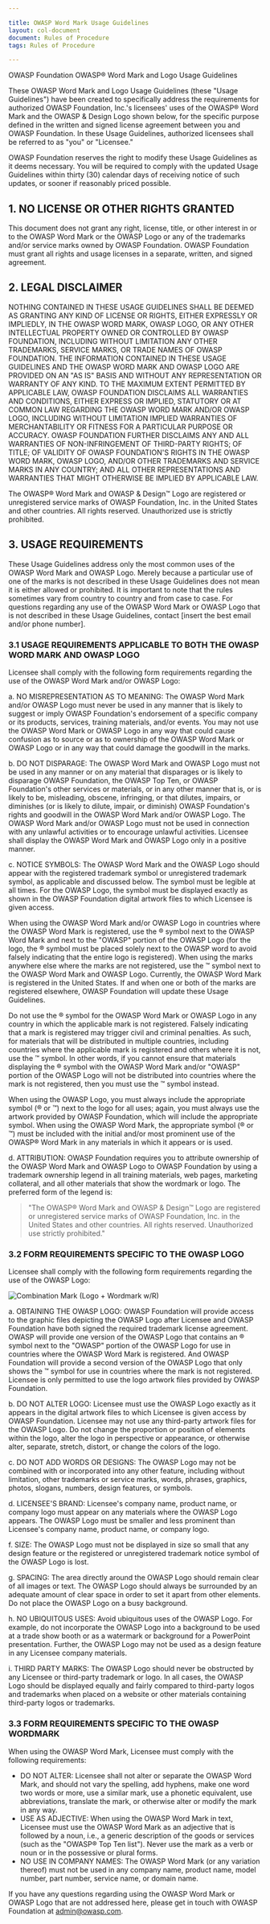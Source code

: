 ```yaml
---

title: OWASP Word Mark Usage Guidelines
layout: col-document
document: Rules of Procedure
tags: Rules of Procedure

---
```



OWASP Foundation OWASP® Word Mark and Logo Usage Guidelines

These OWASP Word Mark and Logo Usage Guidelines (these "Usage Guidelines") have been created to specifically address the requirements for authorized OWASP Foundation, Inc.'s licensees' uses of the OWASP® Word Mark and the OWASP & Design Logo shown below, for the specific purpose defined in the written and signed license agreement between you and OWASP Foundation. In these Usage Guidelines, authorized licensees shall be referred to as "you" or "Licensee."

OWASP Foundation reserves the right to modify these Usage Guidelines as it deems necessary. You will be required to comply with the updated Usage Guidelines within thirty (30) calendar days of receiving notice of such updates, or sooner if reasonably priced possible.

## 1. NO LICENSE OR OTHER RIGHTS GRANTED

This document does not grant any right, license, title, or other interest in or to the OWASP Word Mark or the OWASP Logo or any of the trademarks and/or service marks owned by OWASP Foundation. OWASP Foundation must grant all rights and usage licenses in a separate, written, and signed agreement.

## 2. LEGAL DISCLAIMER

NOTHING CONTAINED IN THESE USAGE GUIDELINES SHALL BE DEEMED AS GRANTING ANY KIND OF LICENSE OR RIGHTS, EITHER EXPRESSLY OR IMPLIEDLY, IN THE OWASP WORD MARK, OWASP LOGO, OR ANY OTHER INTELLECTUAL PROPERTY OWNED OR CONTROLLED BY OWASP FOUNDATION, INCLUDING WITHOUT LIMITATION ANY OTHER TRADEMARKS, SERVICE MARKS, OR TRADE NAMES OF OWASP FOUNDATION. THE INFORMATION CONTAINED IN THESE USAGE GUIDELINES AND THE OWASP WORD MARK AND OWASP LOGO ARE PROVIDED ON AN "AS IS" BASIS AND WITHOUT ANY REPRESENTATION OR WARRANTY OF ANY KIND. TO THE MAXIMUM EXTENT PERMITTED BY APPLICABLE LAW, OWASP FOUNDATION DISCLAIMS ALL WARRANTIES AND CONDITIONS, EITHER EXPRESS OR IMPLIED, STATUTORY OR AT COMMON LAW REGARDING THE OWASP WORD MARK AND/OR OWASP LOGO, INCLUDING WITHOUT LIMITATION IMPLIED WARRANTIES OF MERCHANTABILITY OR FITNESS FOR A PARTICULAR PURPOSE OR ACCURACY. OWASP FOUNDATION FURTHER DISCLAIMS ANY AND ALL WARRANTIES OF NON-INFRINGEMENT OF THIRD-PARTY RIGHTS; OF TITLE; OF VALIDITY OF OWASP FOUNDATION'S RIGHTS IN THE OWASP WORD MARK, OWASP LOGO, AND/OR OTHER TRADEMARKS AND SERVICE MARKS IN ANY COUNTRY; AND ALL OTHER REPRESENTATIONS AND WARRANTIES THAT MIGHT OTHERWISE BE IMPLIED BY APPLICABLE LAW.

The OWASP® Word Mark and OWASP & Design™ Logo are registered or unregistered service marks of OWASP Foundation, Inc. in the United States and other countries. All rights reserved. Unauthorized use is strictly prohibited.

## 3. USAGE REQUIREMENTS

These Usage Guidelines address only the most common uses of the OWASP Word Mark and OWASP Logo. Merely because a particular use of one of the marks is not described in these Usage Guidelines does not mean it is either allowed or prohibited. It is important to note that the rules sometimes vary from country to country and from case to case. For questions regarding any use of the OWASP Word Mark or OWASP Logo that is not described in these Usage Guidelines, contact [insert the best email and/or phone number].

### 3.1 USAGE REQUIREMENTS APPLICABLE TO BOTH THE OWASP WORD MARK AND OWASP LOGO

Licensee shall comply with the following form requirements regarding the use of the OWASP Word Mark and/or OWASP Logo:

a. NO MISREPRESENTATION AS TO MEANING: The OWASP Word Mark and/or OWASP Logo must never be used in any manner that is likely to suggest or imply OWASP Foundation's endorsement of a specific company or its products, services, training materials, and/or events. You may not use the OWASP Word Mark or OWASP Logo in any way that could cause confusion as to source or as to ownership of the OWASP Word Mark or OWASP Logo or in any way that could damage the goodwill in the marks.

b. DO NOT DISPARAGE: The OWASP Word Mark and OWASP Logo must not be used in any manner or on any material that disparages or is likely to disparage OWASP Foundation, the OWASP Top Ten, or OWASP Foundation's other services or materials, or in any other manner that is, or is likely to be, misleading, obscene, infringing, or that dilutes, impairs, or diminishes (or is likely to dilute, impair, or diminish) OWASP Foundation's rights and goodwill in the OWASP Word Mark and/or OWASP Logo. The OWASP Word Mark and/or OWASP Logo must not be used in connection with any unlawful activities or to encourage unlawful activities. Licensee shall display the OWASP Word Mark and OWASP Logo only in a positive manner.

c. NOTICE SYMBOLS: The OWASP Word Mark and the OWASP Logo should appear with the registered trademark symbol or unregistered trademark symbol, as applicable and discussed below. The symbol must be legible at all times. For the OWASP Logo, the symbol must be displayed exactly as shown in the OWASP Foundation digital artwork files to which Licensee is given access.

When using the OWASP Word Mark and/or OWASP Logo in countries where the OWASP Word Mark is registered, use the ® symbol next to the OWASP Word Mark and next to the "OWASP" portion of the OWASP Logo (for the logo, the ® symbol must be placed solely next to the OWASP word to avoid falsely indicating that the entire logo is registered). When using the marks anywhere else where the marks are not registered, use the ™ symbol next to the OWASP Word Mark and OWASP Logo. Currently, the OWASP Word Mark is registered in the United States. If and when one or both of the marks are registered elsewhere, OWASP Foundation will update these Usage Guidelines.

Do not use the ® symbol for the OWASP Word Mark or OWASP Logo in any country in which the applicable mark is not registered. Falsely indicating that a mark is registered may trigger civil and criminal penalties. As such, for materials that will be distributed in multiple countries, including countries where the applicable mark is registered and others where it is not, use the ™ symbol. In other words, if you cannot ensure that materials displaying the ® symbol with the OWASP Word Mark and/or "OWASP" portion of the OWASP Logo will not be distributed into countries where the mark is not registered, then you must use the ™ symbol instead.

When using the OWASP Logo, you must always include the appropriate symbol (® or ™) next to the logo for all uses; again, you must always use the artwork provided by OWASP Foundation, which will include the appropriate symbol. When using the OWASP Word Mark, the appropriate symbol (® or ™) must be included with the initial and/or most prominent use of the OWASP® Word Mark in any materials in which it appears or is used.

d. ATTRIBUTION: OWASP Foundation requires you to attribute ownership of the OWASP Word Mark and OWASP Logo to OWASP Foundation by using a trademark ownership legend in all training materials, web pages, marketing collateral, and all other materials that show the wordmark or logo. The preferred form of the legend is:

> "The OWASP® Word Mark and OWASP & Design™ Logo are registered or unregistered service marks of OWASP Foundation, Inc. in the United States and other countries. All rights reserved. Unauthorized use strictly prohibited."

### 3.2  FORM REQUIREMENTS SPECIFIC TO THE OWASP LOGO

Licensee shall comply with the following form requirements regarding the use of the OWASP Logo:

![Combination Mark (Logo + Wordmark w/R)](/www-policy/branding-assets/OWASP-Combination-mark-r.png)

a.  OBTAINING THE OWASP LOGO: OWASP Foundation will provide access to the graphic files depicting the OWASP Logo after Licensee and OWASP Foundation have both signed the required trademark license agreement. OWASP will provide one version of the OWASP Logo that contains an ® symbol next to the "OWASP" portion of the OWASP Logo for use in countries where the OWASP Word Mark is registered. And OWASP Foundation will provide a second version of the OWASP Logo that only shows the ™ symbol for use in countries where the mark is not registered. Licensee is only permitted to use the logo artwork files provided by OWASP Foundation.

b. DO NOT ALTER LOGO: Licensee must use the OWASP Logo exactly as it appears in the digital artwork files to which Licensee is given access by OWASP Foundation. Licensee may not use any third-party artwork files for the OWASP Logo. Do not change the proportion or position of elements within the logo, alter the logo in perspective or appearance, or otherwise alter, separate, stretch, distort, or change the colors of the logo.
   
c. DO NOT ADD WORDS OR DESIGNS: The OWASP Logo may not be combined with or incorporated into any other feature, including without limitation, other trademarks or service marks, words, phrases, graphics, photos, slogans, numbers, design features, or symbols.

d. LICENSEE'S BRAND: Licensee's company name, product name, or company logo must appear on any materials where the OWASP Logo appears. The OWASP Logo must be smaller and less prominent than Licensee's company name, product name, or company logo.

f. SIZE: The OWASP Logo must not be displayed in size so small that any design feature or the registered or unregistered trademark notice symbol of the OWASP Logo is lost.

g. SPACING: The area directly around the OWASP Logo should remain clear of all images or text. The OWASP Logo should always be surrounded by an adequate amount of clear space in order to set it apart from other elements. Do not place the OWASP Logo on a busy background.

h. NO UBIQUITOUS USES: Avoid ubiquitous uses of the OWASP Logo. For example, do not incorporate the OWASP Logo into a background to be used at a trade show booth or as a watermark or background for a PowerPoint presentation. Further, the OWASP Logo may not be used as a design feature in any Licensee company materials.

i. THIRD PARTY MARKS: The OWASP Logo should never be obstructed by any Licensee or third-party trademark or logo. In all cases, the OWASP Logo should be displayed equally and fairly compared to third-party logos and trademarks when placed on a website or other materials containing third-party logos or trademarks.

### 3.3 FORM REQUIREMENTS SPECIFIC TO THE OWASP WORDMARK

When using the OWASP Word Mark, Licensee must comply with the following requirements:

- DO NOT ALTER: Licensee shall not alter or separate the OWASP Word Mark, and should not vary the spelling, add hyphens, make one word two words or more, use a similar mark, use a phonetic equivalent, use abbreviations, translate the mark, or otherwise alter or modify the mark in any way.
- USE AS ADJECTIVE: When using the OWASP Word Mark in text, Licensee must use the OWASP Word Mark as an adjective that is followed by a noun, i.e., a generic description of the goods or services (such as the "OWASP® Top Ten list"). Never use the mark as a verb or noun or in the possessive or plural forms.
- NO USE IN COMPANY NAMES: The OWASP Word Mark (or any variation thereof) must not be used in any company name, product name, model number, part number, service name, or domain name.

If you have any questions regarding using the OWASP Word Mark or OWASP Logo that are not addressed here, please get in touch with OWASP Foundation at admin@owasp.com.
